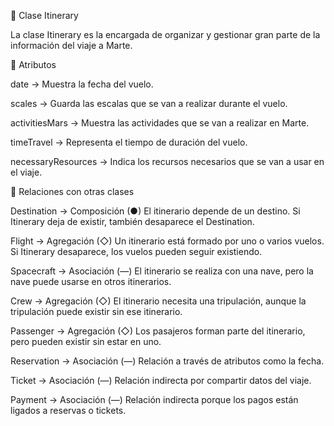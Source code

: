 📌 Clase Itinerary

La clase Itinerary es la encargada de organizar y gestionar gran parte de la información del viaje a Marte.

🔹 Atributos

date → Muestra la fecha del vuelo.

scales → Guarda las escalas que se van a realizar durante el vuelo.

activitiesMars → Muestra las actividades que se van a realizar en Marte.

timeTravel → Representa el tiempo de duración del vuelo.

necessaryResources → Indica los recursos necesarios que se van a usar en el viaje.

🔹 Relaciones con otras clases

Destination → Composición (●)
El itinerario depende de un destino. Si Itinerary deja de existir, también desaparece el Destination.

Flight → Agregación (◇)
Un itinerario está formado por uno o varios vuelos. Si Itinerary desaparece, los vuelos pueden seguir existiendo.

Spacecraft → Asociación (—)
El itinerario se realiza con una nave, pero la nave puede usarse en otros itinerarios.

Crew → Agregación (◇)
El itinerario necesita una tripulación, aunque la tripulación puede existir sin ese itinerario.

Passenger → Agregación (◇)
Los pasajeros forman parte del itinerario, pero pueden existir sin estar en uno.

Reservation → Asociación (—)
Relación a través de atributos como la fecha.

Ticket → Asociación (—)
Relación indirecta por compartir datos del viaje.

Payment → Asociación (—)
Relación indirecta porque los pagos están ligados a reservas o tickets.